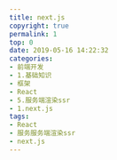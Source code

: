 ```yaml
---
title: next.js
copyright: true
permalink: 1
top: 0
date: 2019-05-16 14:22:32
categories:
- 前端开发
- 1.基础知识
- 框架
- React
- 5.服务端渲染ssr
- 1.next.js
tags:
- React
- 服务服务端渲染ssr
- next.js
---
```

